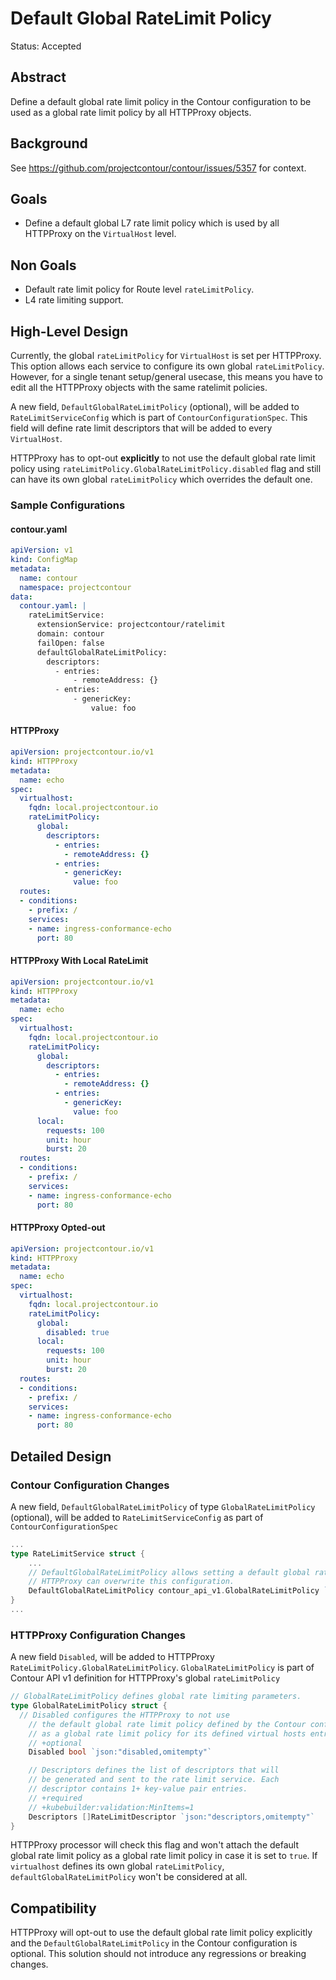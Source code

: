 # Default Global RateLimit Policy

Status: Accepted

## Abstract
Define a default global rate limit policy in the Contour configuration to be used as a global rate limit policy by all HTTPProxy objects.

## Background
See https://github.com/projectcontour/contour/issues/5357 for context.

## Goals
- Define a default global L7 rate limit policy which is used by all HTTPProxy on the `VirtualHost` level.

## Non Goals
- Default rate limit policy for Route level `rateLimitPolicy`.
- L4 rate limiting support. 

## High-Level Design
Currently, the global `rateLimitPolicy` for `VirtualHost` is set per HTTPProxy. This option allows each service to configure its own global `rateLimitPolicy`. However, for a single tenant setup/general usecase, this means you have to edit all the HTTPProxy objects with the same ratelimit policies.

A new field, `DefaultGlobalRateLimitPolicy` (optional), will be added to `RateLimitServiceConfig` which is part of `ContourConfigurationSpec`. This field will define rate limit descriptors that will be added to every `VirtualHost`.

HTTPProxy has to opt-out **explicitly** to not use the default global rate limit policy using `rateLimitPolicy.GlobalRateLimitPolicy.disabled` flag and still can have its own global `rateLimitPolicy` which overrides the default one.

### Sample Configurations
#### contour.yaml
```yaml
apiVersion: v1
kind: ConfigMap
metadata:
  name: contour
  namespace: projectcontour
data:
  contour.yaml: |
    rateLimitService:
      extensionService: projectcontour/ratelimit
      domain: contour
      failOpen: false
      defaultGlobalRateLimitPolicy:
        descriptors:
          - entries:
              - remoteAddress: {}
          - entries:
              - genericKey:
                  value: foo
```

#### HTTPProxy
```yaml
apiVersion: projectcontour.io/v1
kind: HTTPProxy
metadata:
  name: echo
spec:
  virtualhost:
    fqdn: local.projectcontour.io
    rateLimitPolicy:
      global:
        descriptors:
          - entries:
            - remoteAddress: {}
          - entries:
            - genericKey:
              value: foo
  routes:
  - conditions:
    - prefix: /
    services:
    - name: ingress-conformance-echo
      port: 80
```

#### HTTPProxy With Local RateLimit
```yaml
apiVersion: projectcontour.io/v1
kind: HTTPProxy
metadata:
  name: echo
spec:
  virtualhost:
    fqdn: local.projectcontour.io
    rateLimitPolicy:
      global:
        descriptors:
          - entries:
            - remoteAddress: {}
          - entries:
            - genericKey:
              value: foo
      local:
        requests: 100
        unit: hour
        burst: 20
  routes:
  - conditions:
    - prefix: /
    services:
    - name: ingress-conformance-echo
      port: 80
```

#### HTTPProxy Opted-out
```yaml
apiVersion: projectcontour.io/v1
kind: HTTPProxy
metadata:
  name: echo
spec:
  virtualhost:
    fqdn: local.projectcontour.io
    rateLimitPolicy:
      global:
        disabled: true
      local:
        requests: 100
        unit: hour
        burst: 20
  routes:
  - conditions:
    - prefix: /
    services:
    - name: ingress-conformance-echo
      port: 80
```

## Detailed Design

### Contour Configuration Changes
A new field, `DefaultGlobalRateLimitPolicy` of type `GlobalRateLimitPolicy` (optional), will be added to `RateLimitServiceConfig` as part of `ContourConfigurationSpec`
```go
...
type RateLimitService struct {
	...
	// DefaultGlobalRateLimitPolicy allows setting a default global rate limit policy for all HTTPProxy
	// HTTPProxy can overwrite this configuration.
	DefaultGlobalRateLimitPolicy contour_api_v1.GlobalRateLimitPolicy `yaml:"defaultGlobalRateLimitPolicy,omitempty"`
}
...
```

### HTTPProxy Configuration Changes
A new field `Disabled`, will be added to HTTPProxy `RateLimitPolicy.GlobalRateLimitPolicy`. `GlobalRateLimitPolicy` is part of Contour API v1 definition for HTTPProxy's global `rateLimitPolicy`
```go
// GlobalRateLimitPolicy defines global rate limiting parameters.
type GlobalRateLimitPolicy struct {
  // Disabled configures the HTTPProxy to not use
	// the default global rate limit policy defined by the Contour configuration
	// as a global rate limit policy for its defined virtual hosts entries.
	// +optional
	Disabled bool `json:"disabled,omitempty"`

	// Descriptors defines the list of descriptors that will
	// be generated and sent to the rate limit service. Each
	// descriptor contains 1+ key-value pair entries.
	// +required
	// +kubebuilder:validation:MinItems=1
	Descriptors []RateLimitDescriptor `json:"descriptors,omitempty"`
}

``` 

HTTPProxy processor will check this flag and won't attach the default global rate limit policy as a global rate limit policy in case it is set to `true`.
If `virtualhost` defines its own global `rateLimitPolicy`, `defaultGlobalRateLimitPolicy` won't be considered at all.

## Compatibility
HTTPProxy will opt-out to use the default global rate limit policy explicitly and the `DefaultGlobalRateLimitPolicy` in the Contour configuration is optional. This solution should not introduce any regressions or breaking changes.
